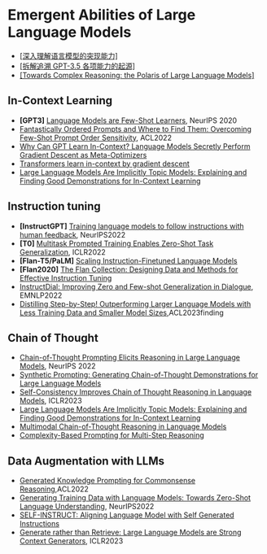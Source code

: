 # Emergent Abilities of Large Language Models

- [[深入理解语言模型的突现能力]](https://yaofu.notion.site/A-Closer-Look-at-Large-Language-Models-Emergent-Abilities-493876b55df5479d80686f68a1abd72f)
- [[拆解追溯 GPT-3.5 各项能力的起源]](https://yaofu.notion.site/How-does-GPT-Obtain-its-Ability-Tracing-Emergent-Abilities-of-Language-Models-to-their-Sources-b9a57ac0fcf74f30a1ab9e3e36fa1dc1)
- [[Towards Complex Reasoning: the Polaris of Large Language Models]](https://yaofu.notion.site/Towards-Complex-Reasoning-the-Polaris-of-Large-Language-Models-c2b4a51355b44764975f88e6a42d4e75)


## In-Context Learning
- **[GPT3]** [Language Models are Few-Shot Learners](https://proceedings.neurips.cc/paper_files/paper/2020/file/1457c0d6bfcb4967418bfb8ac142f64a-Paper.pdf), NeurIPS 2020
- [Fantastically Ordered Prompts and Where to Find Them: Overcoming Few-Shot Prompt Order Sensitivity](https://aclanthology.org/2022.acl-long.556/), ACL2022
- [Why Can GPT Learn In-Context? Language Models Secretly Perform Gradient Descent as Meta-Optimizers](https://arxiv.org/abs/2212.10559)
- [Transformers learn in-context by gradient descent](https://arxiv.org/abs/2212.07677)
- [Large Language Models Are Implicitly Topic Models: Explaining and Finding Good Demonstrations for In-Context Learning](https://arxiv.org/abs/2301.11916)


## Instruction tuning
- **[InstructGPT]** [Training language models to follow instructions with human feedback](https://proceedings.neurips.cc/paper_files/paper/2022/file/b1efde53be364a73914f58805a001731-Paper-Conference.pdf), NeurIPS2022
- **[T0]** [Multitask Prompted Training Enables Zero-Shot Task Generalization](https://openreview.net/pdf?id=9Vrb9D0WI4), ICLR2022
- **[Flan-T5/PaLM]** [Scaling Instruction-Finetuned Language Models](https://arxiv.org/abs/2210.11416)
- **[Flan2020]** [The Flan Collection: Designing Data and Methods for Effective Instruction Tuning](https://arxiv.org/abs/2301.13688)
- [InstructDial: Improving Zero and Few-shot Generalization in Dialogue](https://aclanthology.org/2022.emnlp-main.33/), EMNLP2022
- [Distilling Step-by-Step! Outperforming Larger Language Models with Less Training Data and Smaller Model Sizes](https://arxiv.org/abs/2305.02301),ACL2023finding

## Chain of Thought
- [Chain-of-Thought Prompting Elicits Reasoning in Large Language Models](https://proceedings.neurips.cc/paper_files/paper/2022/file/9d5609613524ecf4f15af0f7b31abca4-Paper-Conference.pdf), NeurIPS 2022
- [Synthetic Prompting: Generating Chain-of-Thought Demonstrations for Large Language Models](https://arxiv.org/abs/2302.00618)
- [Self-Consistency Improves Chain of Thought Reasoning in Language Models](https://arxiv.org/abs/2203.11171), ICLR2023
- [Large Language Models Are Implicitly Topic Models: Explaining and Finding Good Demonstrations for In-Context Learning](https://arxiv.org/abs/2301.11916)
- [Multimodal Chain-of-Thought Reasoning in Language Models](https://arxiv.org/abs/2302.00923)
- [Complexity-Based Prompting for Multi-Step Reasoning](https://arxiv.org/abs/2210.00720)

## Data Augmentation with LLMs
- [Generated Knowledge Prompting for Commonsense Reasoning](https://aclanthology.org/2022.acl-long.225/),ACL2022
- [Generating Training Data with Language Models: Towards Zero-Shot Language Understanding](https://proceedings.neurips.cc/paper_files/paper/2022/file/0346c148ba1c21c6b4780a961ea141dc-Paper-Conference.pdf), NeurIPS2022
- [SELF-INSTRUCT: Aligning Language Model with Self Generated Instructions](https://arxiv.org/abs/2212.10560)
- [Generate rather than Retrieve: Large Language Models are Strong Context Generators](https://arxiv.org/abs/2209.10063), ICLR2023


